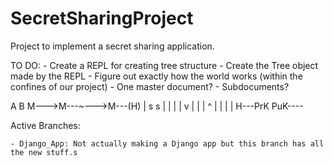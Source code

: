 # SecretSharingProject
Project to implement a secret sharing application.

TO DO:
	- Create a REPL for creating tree structure
	- Create the Tree object made by the REPL
	- Figure out exactly how the world works (within the confines of our project)
	  - One master document?
	  - Subdocuments?

A                  B
M--->M---~--->M---(H)
|    s        s    |
|    |        |    v
|    |        |    ^
|    |        |    |
H---PrK      PuK----

Active Branches:

	- Django_App: Not actually making a Django app but this branch has all the new stuff.s
